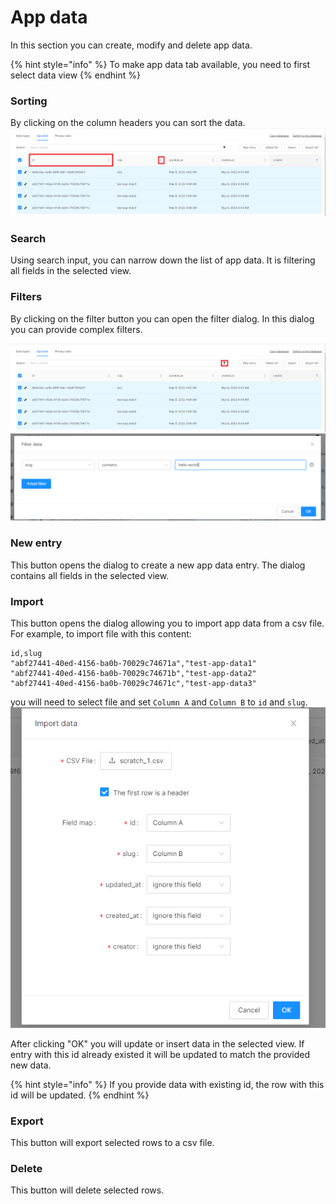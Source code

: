 # App data

In this section you can create, modify and delete app data.

{% hint style="info" %}
To make app data tab available, you need to first select data view
{% endhint %}

### Sorting

By clicking on the column headers you can sort the data. ![](../.gitbook/assets/app-data-sorts.png)

### Search

Using search input, you can narrow down the list of app data. It is filtering all fields in the selected view.

### Filters

By clicking on the filter button you can open the filter dialog. In this dialog you can provide complex filters.

![](../.gitbook/assets/app-data-filters-button.png) ![](../.gitbook/assets/app-data-filters.png)

### New entry

This button opens the dialog to create a new app data entry. The dialog contains all fields in the selected view.

### Import

This button opens the dialog allowing you to import app data from a csv file. For example, to import file with this content:

```
id,slug
"abf27441-40ed-4156-ba0b-70029c74671a","test-app-data1"
"abf27441-40ed-4156-ba0b-70029c74671b","test-app-data2"
"abf27441-40ed-4156-ba0b-70029c74671c","test-app-data3"
```

you will need to select file and set `Column A` and `Column B` to `id` and `slug`. ![](../.gitbook/assets/abf27441-40ed-4156-ba0b-70029c74671a.png)

After clicking "OK" you will update or insert data in the selected view. If entry with this id already existed it will be updated to match the provided new data.

{% hint style="info" %}
If you provide data with existing id, the row with this id will be updated.
{% endhint %}

### Export

This button will export selected rows to a csv file.

### Delete

This button will delete selected rows.
